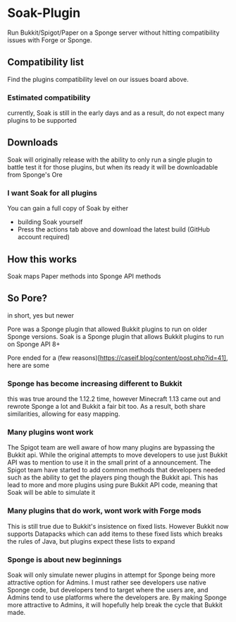 # Soak-Plugin

Run Bukkit/Spigot/Paper on a Sponge server without hitting compatibility issues with Forge or Sponge.

## Compatibility list

Find the plugins compatibility level on our issues board above.

### Estimated compatibility

currently, Soak is still in the early days and as a result, do not expect many plugins to be supported

## Downloads

Soak will originally release with the ability to only run a single plugin to battle test it for those plugins, but when
its ready it will be downloadable from Sponge's Ore

### I want Soak for all plugins

You can gain a full copy of Soak by either

- building Soak yourself
- Press the actions tab above and download the latest build (GitHub account required)

## How this works

Soak maps Paper methods into Sponge API methods

## So Pore?

in short, yes but newer

Pore was a Sponge plugin that allowed Bukkit plugins to run on older Sponge versions.
Soak is a Sponge plugin that allows Bukkit plugins to run on Sponge API 8+

Pore ended for a (few reasons)[https://caseif.blog/content/post.php?id=41], here are some

### Sponge has become increasing different to Bukkit

this was true around the 1.12.2 time, however Minecraft 1.13 came out and rewrote Sponge a lot and Bukkit a fair bit
too. As a result, both share similarities, allowing for easy mapping.

### Many plugins wont work

The Spigot team are well aware of how many plugins are bypassing the Bukkit api. While the original attempts to move
developers to use just Bukkit API was to mention to use it in the small print of a announcement. The Spigot team have
started to add common methods that developers needed such as the ability to get the players ping though the Bukkit api.
This has lead to more and more plugins using pure Bukkit API code, meaning that Soak will be able to simulate it

### Many plugins that do work, wont work with Forge mods

This is still true due to Bukkit's insistence on fixed lists. However Bukkit now supports Datapacks which can add items
to these fixed lists which breaks the rules of Java, but plugins expect these lists to expand

### Sponge is about new beginnings

Soak will only simulate newer plugins in attempt for Sponge being more attractive option for Admins. I must rather see
developers use native Sponge code, but developers tend to target where the users are, and Admins tend to use platforms
where the developers are. By making Sponge more attractive to Admins, it will hopefully help break the cycle that Bukkit
made.


